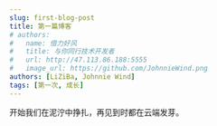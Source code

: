```yaml
---
slug: first-blog-post
title: 第一篇博客
# authors:
#   name: 借力好风
#   title: 与你同行技术开发者
#   url: http://47.113.86.188:5555
#   image_url: https://github.com/JohnnieWind.png
authors: [LiZiBa, Johnnie Wind]
tags: [第一次, 成长]
---
```


开始我们在泥泞中挣扎，再见到时都在云端发芽。
